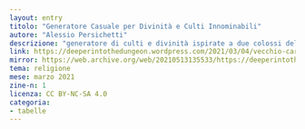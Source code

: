 ```yaml
---
layout: entry
titolo: "Generatore Casuale per Divinità e Culti Innominabili"
autore: "Alessio Persichetti"
descrizione: "generatore di culti e divinità ispirate a due colossi della narrazione: gli scritti di H.P. Lovecraft e Berserk di Kentaro Miura."
link: https://deeperintothedungeon.wordpress.com/2021/03/04/vecchio-carnevale-bloghereccio-generatore-causale-per-divinita-e-culti-innominabili-random-generator-for-unspeakable-gods-and-cults/
mirror: https://web.archive.org/web/20210513135533/https://deeperintothedungeon.wordpress.com/2021/03/04/vecchio-carnevale-bloghereccio-generatore-causale-per-divinita-e-culti-innominabili-random-generator-for-unspeakable-gods-and-cults/
tema: religione
mese: marzo 2021
zine-n: 1
licenza: CC BY-NC-SA 4.0
categoria:
- tabelle
---
```

